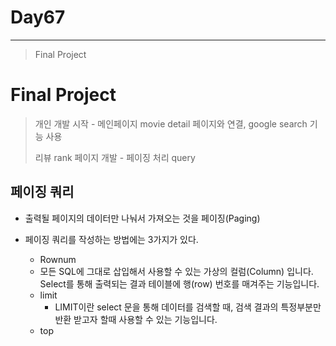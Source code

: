 # Day67

---

> Final Project 

# Final Project

>개인 개발 시작 - 메인페이지 movie detail 페이지와 연결, google search 기능 사용 
>
>리뷰 rank 페이지 개발 - 페이징 처리 query

## 페이징 쿼리

- 출력될 페이지의 데이터만 나눠서 가져오는 것을 페이징(Paging)

- 페이징 쿼리를 작성하는 방법에는 3가지가 있다. 
  - Rownum 
  - 모든 SQL에 그대로 삽입해서 사용할 수 있는 가상의 컬럼(Column) 입니다. Select를 통해 출력되는 결과 테이블에 행(row) 번호를 매겨주는 기능입니다. 
  - limit 
    -  LIMIT이란 select 문을 통해 데이터를 검색할 때, 검색 결과의 특정부분만 반환 받고자 할때 사용할 수 있는 기능입니다.
  - top